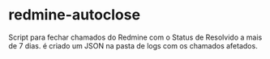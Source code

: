 # redmine-autoclose
Script para fechar chamados do Redmine com o Status de Resolvido a mais de 7 dias. é criado um JSON na pasta de logs com os chamados afetados.
